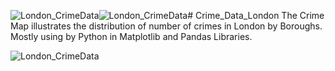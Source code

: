 ![London_CrimeData](https://github.com/safakcoze/Crime_Data_London/assets/139701981/d196240d-bcaf-4ef2-8078-b09e94fc51a7)![London_CrimeData](https://github.com/safakcoze/Crime_Data_London/assets/139701981/7b8f9a5f-8c3c-4e66-8414-1e7fb36a501d)# Crime_Data_London
The Crime Map illustrates the distribution of number of crimes in London by Boroughs. Mostly using by Python in Matplotlib and Pandas Libraries.

![London_CrimeData](https://github.com/safakcoze/Crime_Data_London/assets/139701981/02c26dac-08bc-490b-a00d-08b492609a7a)
